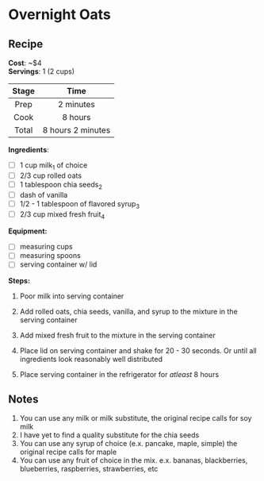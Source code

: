 # Overnight Oats

## Recipe

**Cost**: ~$4   
**Servings**: 1 (2 cups)

|Stage|       Time        |
|:---:|:-----------------:|
|Prep|     2 minutes     |
|Cook|      8 hours      |
|Total| 8 hours 2 minutes |

**Ingredients**:

- [ ] 1 cup milk<sub>1</sub> of choice
- [ ] 2/3 cup rolled oats
- [ ] 1 tablespoon chia seeds<sub>2</sub>
- [ ] dash of vanilla
- [ ] 1/2 - 1 tablespoon of flavored syrup<sub>3</sub>
- [ ] 2/3 cup mixed fresh fruit<sub>4</sub>

**Equipment:**

- [ ] measuring cups 
- [ ] measuring spoons
- [ ] serving container w/ lid

**Steps:**

1. Poor milk into serving container

2. Add rolled oats, chia seeds, vanilla, and syrup to the mixture in the serving container

3. Add mixed fresh fruit to the mixture in the serving container

4. Place lid on serving container and shake for 20 - 30 seconds. Or until all ingredients look reasonably well distributed

5. Place serving container in the refrigerator for _atleast_ 8 hours

## Notes

1. You can use any milk or milk substitute, the original recipe calls for soy milk
2. I have yet to find a quality substitute for the chia seeds
3. You can use any syrup of choice (e.x. pancake, maple, simple) the original recipe calls for maple
4. You can use any fruit of choice in the mix. e.x. bananas, blackberries, blueberries, raspberries, strawberries, etc
